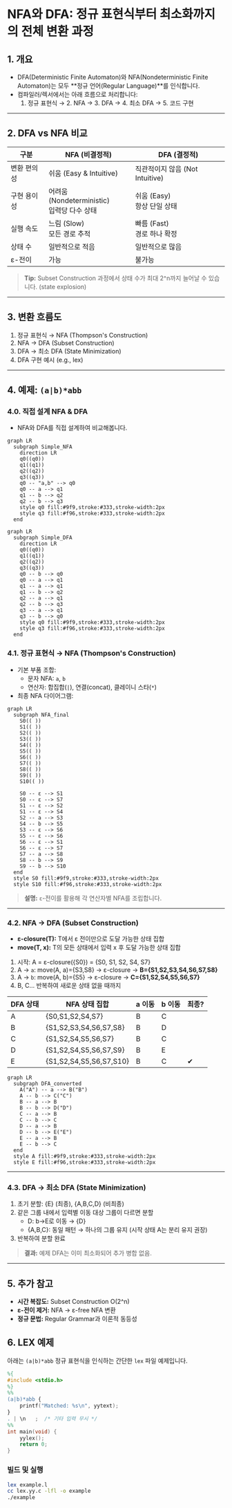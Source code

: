 # NFA와 DFA: 정규 표현식부터 최소화까지의 전체 변환 과정

## 1. 개요
- DFA(Deterministic Finite Automaton)와 NFA(Nondeterministic Finite Automaton)는 모두 **정규 언어(Regular Language)**를 인식합니다.
- 컴파일러/렉서에서는 아래 흐름으로 처리합니다:
  1. 정규 표현식 → 2. NFA → 3. DFA → 4. 최소 DFA → 5. 코드 구현

---

## 2. DFA vs NFA 비교

| 구분         | NFA (비결정적)                          | DFA (결정적)                         |
|-------------|-----------------------------------------|--------------------------------------|
| 변환 편의성  | 쉬움 (Easy & Intuitive)                | 직관적이지 않음 (Not Intuitive)      |
| 구현 용이성  | 어려움 (Nondeterministic)<br>입력당 다수 상태 | 쉬움 (Easy)<br>항상 단일 상태        |
| 실행 속도    | 느림 (Slow)<br>모든 경로 추적           | 빠름 (Fast)<br>경로 하나 확정        |
| 상태 수      | 일반적으로 적음                         | 일반적으로 많음                     |
| ε-전이       | 가능                                    | 불가능                              |

> **Tip:** Subset Construction 과정에서 상태 수가 최대 2^n까지 늘어날 수 있습니다. (state explosion)

---

## 3. 변환 흐름도
1. 정규 표현식 → NFA (Thompson's Construction)
2. NFA → DFA (Subset Construction)
3. DFA → 최소 DFA (State Minimization)
4. DFA 구현 예시 (e.g., lex)

---

## 4. 예제: `(a|b)*abb`

### 4.0. 직접 설계 NFA & DFA
- NFA와 DFA를 직접 설계하여 비교해봅니다.

```mermaid
graph LR
  subgraph Simple_NFA
    direction LR
    q0((q0))
    q1((q1))
    q2((q2))
    q3((q3))
    q0 -- "a,b" --> q0
    q0 -- a --> q1
    q1 -- b --> q2
    q2 -- b --> q3
    style q0 fill:#9f9,stroke:#333,stroke-width:2px
    style q3 fill:#f96,stroke:#333,stroke-width:2px
  end
```

```mermaid
graph LR
  subgraph Simple_DFA
    direction LR
    q0((q0))
    q1((q1))
    q2((q2))
    q3((q3))
    q0 -- b --> q0
    q0 -- a --> q1
    q1 -- a --> q1
    q1 -- b --> q2
    q2 -- a --> q1
    q2 -- b --> q3
    q3 -- a --> q1
    q3 -- b --> q0
    style q0 fill:#9f9,stroke:#333,stroke-width:2px
    style q3 fill:#f96,stroke:#333,stroke-width:2px
  end
```

### 4.1. 정규 표현식 → NFA (Thompson's Construction)
- 기본 부품 조합:
  - 문자 NFA: `a`, `b`
  - 연산자: 합집합(`|`), 연결(concat), 클레이니 스타(`*`)
- 최종 NFA 다이어그램:

```mermaid
graph LR
  subgraph NFA_final
    S0(( ))
    S1(( ))
    S2(( ))
    S3(( ))
    S4(( ))
    S5(( ))
    S6(( ))
    S7(( ))
    S8(( ))
    S9(( ))
    S10(( ))
    
    S0 -- ε --> S1
    S0 -- ε --> S7
    S1 -- ε --> S2
    S1 -- ε --> S4
    S2 -- a --> S3
    S4 -- b --> S5
    S3 -- ε --> S6
    S5 -- ε --> S6
    S6 -- ε --> S1
    S6 -- ε --> S7
    S7 -- a --> S8
    S8 -- b --> S9
    S9 -- b --> S10
  end
  style S0 fill:#9f9,stroke:#333,stroke-width:2px
  style S10 fill:#f96,stroke:#333,stroke-width:2px
```  

> **설명:** `ε`-전이를 활용해 각 연산자별 NFA를 조립합니다.

---

### 4.2. NFA → DFA (Subset Construction)
- **ε-closure(T):** T에서 ε 전이만으로 도달 가능한 상태 집합
- **move(T, x):** T의 모든 상태에서 입력 x 후 도달 가능한 상태 집합

1. 시작: A = ε-closure({S0}) = {S0, S1, S2, S4, S7}
2. A → `a`: move(A, a)={S3,S8} → ε-closure → **B={S1,S2,S3,S4,S6,S7,S8}**
3. A → `b`: move(A, b)={S5} → ε-closure → **C={S1,S2,S4,S5,S6,S7}**
4. B, C… 반복하여 새로운 상태 없을 때까지

| DFA 상태 | NFA 상태 집합                         | a 이동  | b 이동  | 최종? |
|---------|----------------------------------------|--------|--------|------|
| A       | {S0,S1,S2,S4,S7}                      | B      | C      |      |
| B       | {S1,S2,S3,S4,S6,S7,S8}                | B      | D      |      |
| C       | {S1,S2,S4,S5,S6,S7}                   | B      | C      |      |
| D       | {S1,S2,S4,S5,S6,S7,S9}                | B      | E      |      |
| E       | {S1,S2,S4,S5,S6,S7,S10}               | B      | C      | ✔    |

```mermaid
graph LR
  subgraph DFA_converted
    A("A") -- a --> B("B")
    A -- b --> C("C")
    B -- a --> B
    B -- b --> D("D")
    C -- a --> B
    C -- b --> C
    D -- a --> B
    D -- b --> E("E")
    E -- a --> B
    E -- b --> C
  end
  style A fill:#9f9,stroke:#333,stroke-width:2px
  style E fill:#f96,stroke:#333,stroke-width:2px
```  

---

### 4.3. DFA → 최소 DFA (State Minimization)
1. 초기 분할: {E} (최종), {A,B,C,D} (비최종)
2. 같은 그룹 내에서 입력별 이동 대상 그룹이 다르면 분할
   - D: b→E로 이동 → {D}
   - {A,B,C}: 동일 패턴 → 하나의 그룹 유지 (시작 상태 A는 분리 유지 권장)
3. 반복하여 분할 완료

> **결과:** 예제 DFA는 이미 최소화되어 추가 병합 없음.

---

## 5. 추가 참고
- **시간 복잡도:** Subset Construction O(2^n)
- **ε-전이 제거:** NFA → ε-free NFA 변환
- **정규 문법:** Regular Grammar과 이론적 동등성

## 6. LEX 예제

아래는 `(a|b)*abb` 정규 표현식을 인식하는 간단한 `lex` 파일 예제입니다.

```lex
%{
#include <stdio.h>
%}
%%
(a|b)*abb {
    printf("Matched: %s\n", yytext);
}
. | \n   ;  /* 기타 입력 무시 */
%%
int main(void) {
    yylex();
    return 0;
}
```

### 빌드 및 실행
```bash
lex example.l
cc lex.yy.c -lfl -o example
./example